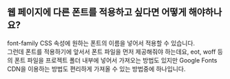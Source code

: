 ## 웹 페이지에 다른 폰트를 적용하고 싶다면 어떻게 해야하나요?
font-family CSS 속성에 원하는 폰트의 이름을 넣어서 적용할 수 있습니다.  
그런데 폰트를 적용하기에 앞서서 폰트 파일을 먼저 제공해줘야 하는데요, eot, woff 등의 폰트 파일을 프로젝트 폴더 내부에 넣어서 가져오는 방법도 있지만 Google Fonts CDN을 이용하는 방법도 편리하게 가져올 수 있는 방법중에 하나입니다.  
